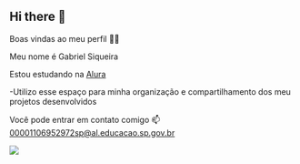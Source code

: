 ## Hi there 👋
Boas vindas ao meu perfil 💙💙 

Meu nome é Gabriel Siqueira

Estou estudando na [Alura](www.alura.com.br)


-Utilizo esse espaço para minha organização e compartilhamento dos meu projetos desenvolvidos


Você pode entrar em contato comigo 📫
00001106952972sp@al.educacao.sp.gov.br

![](https://media1.tenor.com/m/GLIZz0wBD4gAAAAC/sukuna-manga-manga-animation.gif)

